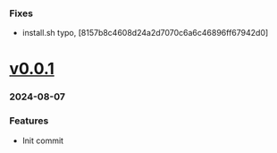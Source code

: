 ### Fixes
+ install.sh typo, [8157b8c4608d24a2d7070c6a6c46896ff67942d0]

# <a href='https://github.com/mrjackwills/screen_control_backend/releases/tag/v0.0.1'>v0.0.1</a>
### 2024-08-07

### Features
+ Init commit
